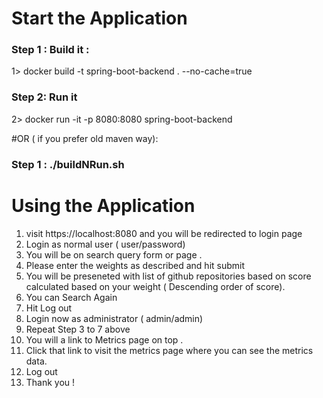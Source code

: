 
# Start the Application 
### Step 1 : Build it :
1> docker build -t spring-boot-backend . --no-cache=true

### Step 2: Run it
2> docker run -it -p 8080:8080 spring-boot-backend

#OR ( if you prefer old maven way):

### Step 1 : ./buildNRun.sh

# Using the Application
1. visit https://localhost:8080 and you will be redirected to login page
2. Login as normal user ( user/password) 
3. You will be on search query form or page .
4. Please enter the weights as described and hit submit
5. You will be preseneted with list of github repositories based on score calculated based on your weight ( Descending order of score).
6. You can Search Again
7. Hit Log out
8. Login now as administrator ( admin/admin)
9. Repeat Step 3 to 7 above
10. You will a link to Metrics page on top .
11. Click that link to visit the metrics page where you can see the metrics data.
12. Log out 
13. Thank you !




